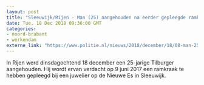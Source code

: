 ```yaml
---
layout: post
title: "Sleeuwijk/Rijen - Man (25) aangehouden na eerder gepleegde ramkraak"
date: Tue, 18 Dec 2018 09:36:00 GMT
categories: 
- noord-brabant 
- werkendam 
externe_link: "https://www.politie.nl/nieuws/2018/december/18/08-man-25-aangehouden-na-eerder-gepleegde-ramkraak.html"
---
```


In Rijen werd dinsdagochtend 18 december een 25-jarige Tilburger aangehouden. Hij wordt ervan verdacht op 9 juni 2017 een ramkraak te hebben gepleegd bij een juwelier op de Nieuwe Es in Sleeuwijk.

